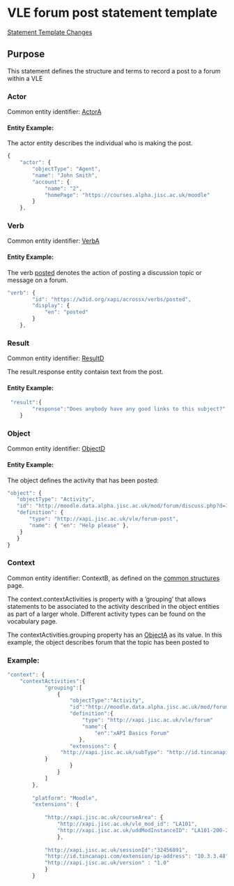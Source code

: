 # VLE forum post statement template

[Statement Template Changes](/version_changes.md#posted-in-forum)

## Purpose
This statement defines the structure and terms to record a post to a forum within a VLE

### Actor

Common entity identifier: [ActorA](/common_structures.md#actora)

#### Entity Example:
The actor entity describes the individual who is making the post.

``` Javascript
{
    "actor": {
        "objectType": "Agent",
        "name": "John Smith",
        "account": {
            "name": "2",
            "homePage": "https://courses.alpha.jisc.ac.uk/moodle"
        }
    },
```

### Verb

Common entity identifier: [VerbA](/common_structures.md#verba)

#### Entity Example:

The verb [posted](/vocabulary.md#posted) denotes the action of posting a discussion topic or message on a forum.

``` javascript
"verb": {
        "id": "https://w3id.org/xapi/acrossx/verbs/posted",
        "display": {
            "en": "posted"
        }
    },
```

### Result
Common entity identifier: [ResultD](/common_structures.md#resultd)

The result.response entity contaisn text from the post.

#### Entity Example:


``` javascript
 "result":{
        "response":"Does anybody have any good links to this subject?"
    }
```

### Object
Common entity identifier: [ObjectD](/common_structures.md#objectd)

#### Entity Example:
The object defines the activity that has been posted:

 ``` javascript
"object": {
	"objectType": "Activity",
	"id": "http://moodle.data.alpha.jisc.ac.uk/mod/forum/discuss.php?d=19474"	
	"definition": {
		"type": "http://xapi.jisc.ac.uk/vle/forum-post",			
		"name": { "en": "Help please" },			   
	 }
    }
}
```

### Context
Common entity identifier: ContextB, as defined on the [common structures](/common_structures.md#contextb) page.

The context.contextActivities is property with a ‘grouping’ that allows statements to be associated to the activity described in the object entities as part of a larger whole. Different activity types can be found on the vocabulary page.

The contextActivities.grouping property has an [ObjectA](/common_structures.md#objectb) as its value. In this example, the object describes forum that the topic has been posted to 

### Example:

``` javascript
"context": {
	"contextActivities":{
            "grouping":[
                {
                    "objectType":"Activity",
                    "id":"http://moodle.data.alpha.jisc.ac.uk/mod/forum/view.php?id=138371",
                    "definition":{
                        "type": "http://xapi.jisc.ac.uk/vle/forum"
                        "name":{
                            "en":"xAPI Basics Forum"
                       },
                    "extensions": {
     		   	 "http://xapi.jisc.ac.uk/subType": "http://id.tincanapi.com/activitytype/lms"
			}
                    }
                }
            ]
        },
        
        "platform": "Moodle",
        "extensions": {
		
      		"http://xapi.jisc.ac.uk/courseArea": {
      		 	"http://xapi.jisc.ac.uk/vle_mod_id": "LA101",
				"http://xapi.jisc.ac.uk/uddModInstanceID": "LA101-200-2016S1-0"
				},
			
			"http://xapi.jisc.ac.uk/sessionId":"32456891",
			"http://id.tincanapi.com/extension/ip-address": "10.3.3.48",
			"http://xapi.jisc.ac.uk/version" : "1.0"
			}
		}
```
